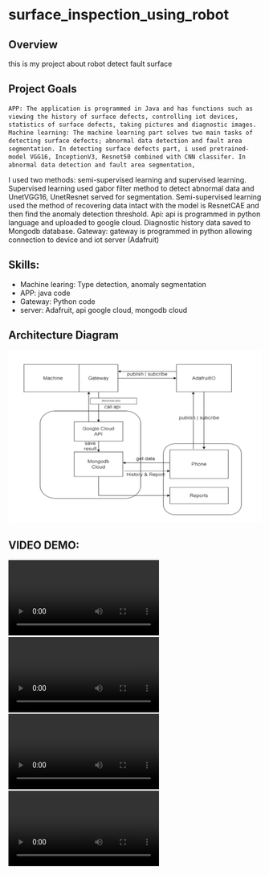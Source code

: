 # surface_inspection_using_robot

## Overview
this is my project about robot detect fault surface

## Project Goals
    APP: The application is programmed in Java and has functions such as viewing the history of surface defects, controlling iot devices, statistics of surface defects, taking pictures and diagnostic images. 
    Machine learning: The machine learning part solves two main tasks of detecting surface defects; abnormal data detection and fault area segmentation. In detecting surface defects part, i used pretrained-model VGG16, InceptionV3, Resnet50 combined with CNN classifer. In abnormal data detection and fault area segmentation,
I used two methods: semi-supervised learning and supervised learning. Supervised learning used gabor filter method to detect abnormal data and  UnetVGG16, UnetResnet served for segmentation. Semi-supervised learning used the method of recovering data intact with the model is ResnetCAE and then find the anomaly detection threshold.
    Api: api is programmed in python language and uploaded to google cloud.
    Diagnostic history data saved to Mongodb database.
    Gateway: gateway is programmed in python allowing connection to device and iot server (Adafruit)

## Skills:
- Machine learing: Type detection, anomaly segmentation
- APP: java code
- Gateway: Python code
- server: Adafruit, api google cloud, mongodb cloud


## Architecture Diagram
<img src="architecture.png">

## VIDEO DEMO:
![app demo part1](demo_app_part1.mp4)
![app demo part2](demo_app_part2.mp4)
![machine learning demo](demo_machine_learning.mp4)
<video src="[https://user-images.githubusercontent.com/aaa.mp4](https://drive.google.com/file/d/1ECRe7Chom5nmzTFUQLVTk-bYeOn25ufL/view?fbclid=IwAR2KAvDHnICtF8WUmtq9JPnaUBbSuJt8P9VtsFLdnxtEuGtJfUAX_MRZ4qU)"></video>
